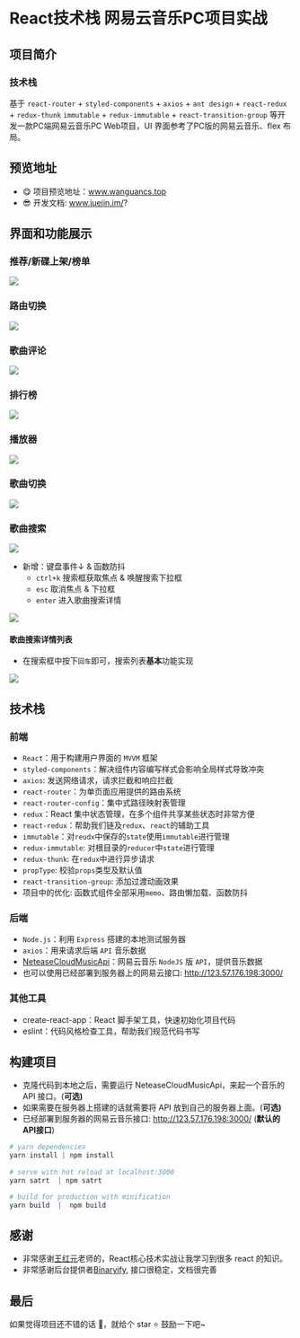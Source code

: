 # React技术栈 网易云音乐PC项目实战

## 项目简介
### 技术栈
基于 `react-router` + `styled-components` + `axios` + `ant design` + `react-redux` + `redux-thunk` `immutable` + `redux-immutable` + `react-transition-group` 等开发一款PC端网易云音乐PC Web项目，UI 界面参考了PC版的网易云音乐、flex 布局。

## 预览地址
- 😋 项目预览地址：www.wanguancs.top
- 😎 开发文档: www.juejin.im/?

## 界面和功能展示
### 推荐/新碟上架/榜单

![](https://mingcloudpic.oss-cn-beijing.aliyuncs.com/img/20201020210035.gif)

### 路由切换

![](https://mingcloudpic.oss-cn-beijing.aliyuncs.com/img/20201107155503.gif)

### 歌曲评论

![](https://mingcloudpic.oss-cn-beijing.aliyuncs.com/img/20201107155443.gif)

### 排行榜

![](https://mingcloudpic.oss-cn-beijing.aliyuncs.com/img/20201107155607.gif)

### 播放器

![](https://mingcloudpic.oss-cn-beijing.aliyuncs.com/img/20201107155945.gif)

### 歌曲切换

![](https://mingcloudpic.oss-cn-beijing.aliyuncs.com/img/20201107155717.gif)

### 歌曲搜索

![](https://mingcloudpic.oss-cn-beijing.aliyuncs.com/img/20201107155850.gif)

- 新增：键盘事件↓  &  函数防抖
  - `ctrl+k` 搜索框获取焦点 & 唤醒搜索下拉框
  - `esc` 取消焦点 & 下拉框
  - `enter` 进入歌曲搜索详情

![](https://mingcloudpic.oss-cn-beijing.aliyuncs.com/img/20201105143819.gif)

#### 歌曲搜索详情列表

- 在搜索框中按下`回车`即可，搜索列表**基本**功能实现

![](https://mingcloudpic.oss-cn-beijing.aliyuncs.com/img/20201107160305.gif)


## 技术栈

### 前端

- `React`：用于构建用户界面的 `MVVM` 框架
- `styled-components`：解决组件内容编写样式会影响全局样式导致冲突
- `axios`: 发送网络请求，请求拦截和响应拦截
- `react-router`：为单页面应用提供的路由系统
- `react-router-config`：集中式路径映射表管理
- `redux`：React 集中状态管理，在多个组件共享某些状态时非常方便
- `react-redux`：帮助我们链及`redux`、`react`的辅助工具
- `immutable`：对`reudx`中保存的`state`使用`immutable`进行管理
- `redux-immutable`: 对根目录的`reducer`中`state`进行管理
- `redux-thunk`: 在`redux`中进行异步请求
- `propType`: 校验`props`类型及默认值
- `react-transition-group`: 添加过渡动画效果
- 项目中的优化: 函数式组件全部采用`memo`、路由懒加载、函数防抖

### 后端

- `Node.js`：利用 `Express` 搭建的本地测试服务器
- `axios`：用来请求后端 `API` 音乐数据
- [NeteaseCloudMusicApi](https://binaryify.github.io/NeteaseCloudMusicApi/#/)：网易云音乐 `NodeJS` 版 `API`，提供音乐数据
- 也可以使用已经部署到服务器上的网易云接口: http://123.57.176.198:3000/

### 其他工具

- create-react-app：React 脚手架工具，快速初始化项目代码
- eslint：代码风格检查工具，帮助我们规范代码书写


## 构建项目
- 克隆代码到本地之后，需要运行 NeteaseCloudMusicApi，来起一个音乐的 API 接口。(**可选)**
- 如果需要在服务器上搭建的话就需要将 API 放到自己的服务器上面。(**可选)**
- 已经部署到服务器的网易云音乐接口: http://123.57.176.198:3000/ (**默认的API接口**)

``` powershell
# yarn dependencies
yarn install | npm install
 
# serve with hot reload at localhost:3000
yarn satrt  | npm satrt

# build for production with minification
yarn build  |  npm build
```


## 感谢

- 非常感谢[王红元](https://github.com/coderwhy)老师的，React核心技术实战让我学习到很多 react 的知识。
- 非常感谢后台提供者[Binaryify](https://github.com/Binaryify/NeteaseCloudMusicApi), 接口很稳定，文档很完善


## 最后
如果觉得项目还不错的话 👏，就给个 star ⭐ 鼓励一下吧~

